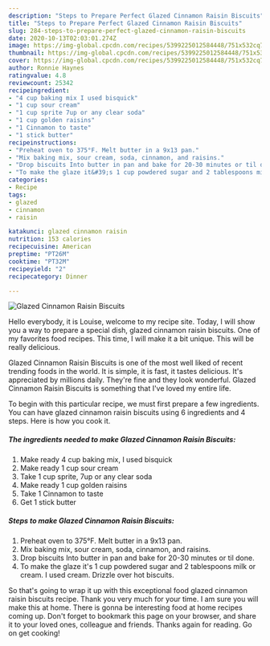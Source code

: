 ```yaml
---
description: "Steps to Prepare Perfect Glazed Cinnamon Raisin Biscuits"
title: "Steps to Prepare Perfect Glazed Cinnamon Raisin Biscuits"
slug: 284-steps-to-prepare-perfect-glazed-cinnamon-raisin-biscuits
date: 2020-10-13T02:03:01.274Z
image: https://img-global.cpcdn.com/recipes/5399225012584448/751x532cq70/glazed-cinnamon-raisin-biscuits-recipe-main-photo.jpg
thumbnail: https://img-global.cpcdn.com/recipes/5399225012584448/751x532cq70/glazed-cinnamon-raisin-biscuits-recipe-main-photo.jpg
cover: https://img-global.cpcdn.com/recipes/5399225012584448/751x532cq70/glazed-cinnamon-raisin-biscuits-recipe-main-photo.jpg
author: Ronnie Haynes
ratingvalue: 4.8
reviewcount: 25342
recipeingredient:
- "4 cup baking mix I used bisquick"
- "1 cup sour cream"
- "1 cup sprite 7up or any clear soda"
- "1 cup golden raisins"
- "1 Cinnamon to taste"
- "1 stick butter"
recipeinstructions:
- "Preheat oven to 375°F. Melt butter in a 9x13 pan."
- "Mix baking mix, sour cream, soda, cinnamon, and raisins."
- "Drop biscuits Into butter in pan and bake for 20-30 minutes or til done."
- "To make the glaze it&#39;s 1 cup powdered sugar and 2 tablespoons milk or cream. I used cream. Drizzle over hot biscuits."
categories:
- Recipe
tags:
- glazed
- cinnamon
- raisin

katakunci: glazed cinnamon raisin 
nutrition: 153 calories
recipecuisine: American
preptime: "PT26M"
cooktime: "PT32M"
recipeyield: "2"
recipecategory: Dinner

---
```



![Glazed Cinnamon Raisin Biscuits](https://img-global.cpcdn.com/recipes/5399225012584448/751x532cq70/glazed-cinnamon-raisin-biscuits-recipe-main-photo.jpg)

Hello everybody, it is Louise, welcome to my recipe site. Today, I will show you a way to prepare a special dish, glazed cinnamon raisin biscuits. One of my favorites food recipes. This time, I will make it a bit unique. This will be really delicious.



Glazed Cinnamon Raisin Biscuits is one of the most well liked of recent trending foods in the world. It is simple, it is fast, it tastes delicious. It's appreciated by millions daily. They're fine and they look wonderful. Glazed Cinnamon Raisin Biscuits is something that I've loved my entire life.


To begin with this particular recipe, we must first prepare a few ingredients. You can have glazed cinnamon raisin biscuits using 6 ingredients and 4 steps. Here is how you cook it.

<!--inarticleads1-->

##### The ingredients needed to make Glazed Cinnamon Raisin Biscuits:

1. Make ready 4 cup baking mix, I used bisquick
1. Make ready 1 cup sour cream
1. Take 1 cup sprite, 7up or any clear soda
1. Make ready 1 cup golden raisins
1. Take 1 Cinnamon to taste
1. Get 1 stick butter




<!--inarticleads2-->

##### Steps to make Glazed Cinnamon Raisin Biscuits:

1. Preheat oven to 375°F. Melt butter in a 9x13 pan.
1. Mix baking mix, sour cream, soda, cinnamon, and raisins.
1. Drop biscuits Into butter in pan and bake for 20-30 minutes or til done.
1. To make the glaze it&#39;s 1 cup powdered sugar and 2 tablespoons milk or cream. I used cream. Drizzle over hot biscuits.




So that's going to wrap it up with this exceptional food glazed cinnamon raisin biscuits recipe. Thank you very much for your time. I am sure you will make this at home. There is gonna be interesting food at home recipes coming up. Don't forget to bookmark this page on your browser, and share it to your loved ones, colleague and friends. Thanks again for reading. Go on get cooking!
